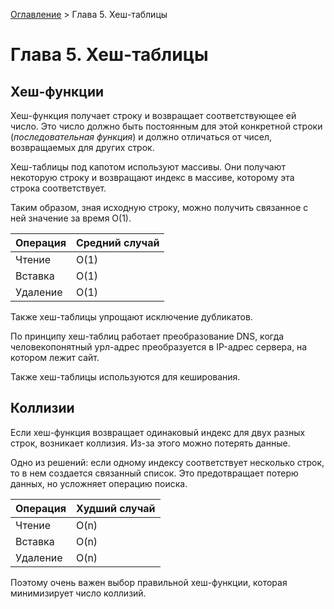 [Оглавление](../README.md) > Глава 5. Хеш-таблицы

# Глава 5. Хеш-таблицы

## Хеш-функции

Хеш-функция получает строку и возвращает соответствующее ей число. Это число должно быть постоянным для этой конкретной строки (*последовательная функция*) и должно отличаться от чисел, возвращаемых для других строк.

Хеш-таблицы под капотом используют массивы. Они получают некоторую строку и возвращают индекс в массиве, которому эта строка соответствует.

Таким образом, зная исходную строку, можно получить связанное с ней значение за время O(1).

| Операция | Средний случай |
|----------|----------------|
| Чтение   | O(1)           |
| Вставка  | O(1)           |
| Удаление | O(1)           |

Также хеш-таблицы упрощают исключение дубликатов.

По принципу хеш-таблиц работает преобразование DNS, когда человекопонятный урл-адрес преобразуется в IP-адрес сервера, на котором лежит сайт.

Также хеш-таблицы используются для кеширования.

## Коллизии

Если хеш-функция возвращает одинаковый индекс для двух разных строк, возникает коллизия. Из-за этого можно потерять данные.

Одно из решений: если одному индексу соответствует несколько строк, то в нем создается связанный список. Это предотвращает потерю данных, но усложняет операцию поиска.

| Операция | Худший случай |
|----------|---------------|
| Чтение   | O(n)          |
| Вставка  | O(n)          |
| Удаление | O(n)          |

Поэтому очень важен выбор правильной хеш-функции, которая минимизирует число коллизий.
